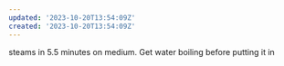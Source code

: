 ```yaml
---
updated: '2023-10-20T13:54:09Z'
created: '2023-10-20T13:54:09Z'
---
```

steams in 5.5 minutes on medium. Get water boiling before putting it in 